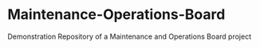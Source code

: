 # Maintenance-Operations-Board
Demonstration Repository of a Maintenance and Operations  Board project
